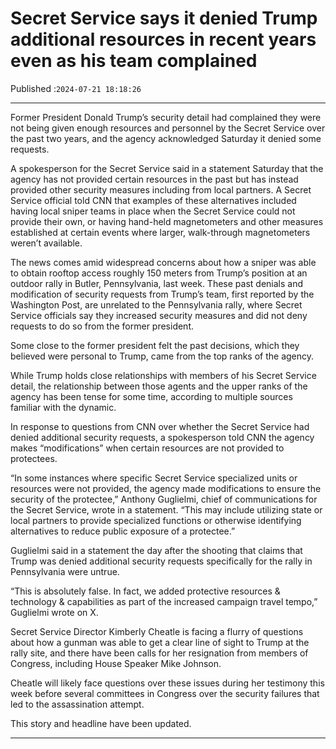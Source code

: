 # Secret Service says it denied Trump additional resources in recent years even as his team complained

Published :`2024-07-21 18:18:26`

---

Former President Donald Trump’s security detail had complained they were not being given enough resources and personnel by the Secret Service over the past two years, and the agency acknowledged Saturday it denied some requests.

A spokesperson for the Secret Service said in a statement Saturday that the agency has not provided certain resources in the past but has instead provided other security measures including from local partners. A Secret Service official told CNN that examples of these alternatives included having local sniper teams in place when the Secret Service could not provide their own, or having hand-held magnetometers and other measures established at certain events where larger, walk-through magnetometers weren’t available.

The news comes amid widespread concerns about how a sniper was able to obtain rooftop access roughly 150 meters from Trump’s position at an outdoor rally in Butler, Pennsylvania, last week. These past denials and modification of security requests from Trump’s team, first reported by the Washington Post, are unrelated to the Pennsylvania rally, where Secret Service officials say they increased security measures and did not deny requests to do so from the former president.

Some close to the former president felt the past decisions, which they believed were personal to Trump, came from the top ranks of the agency.

While Trump holds close relationships with members of his Secret Service detail, the relationship between those agents and the upper ranks of the agency has been tense for some time, according to multiple sources familiar with the dynamic.

In response to questions from CNN over whether the Secret Service had denied additional security requests, a spokesperson told CNN the agency makes “modifications” when certain resources are not provided to protectees.

“In some instances where specific Secret Service specialized units or resources were not provided, the agency made modifications to ensure the security of the protectee,” Anthony Guglielmi, chief of communications for the Secret Service, wrote in a statement. “This may include utilizing state or local partners to provide specialized functions or otherwise identifying alternatives to reduce public exposure of a protectee.”

Guglielmi said in a statement the day after the shooting that claims that Trump was denied additional security requests specifically for the rally in Pennsylvania were untrue.

“This is absolutely false. In fact, we added protective resources & technology & capabilities as part of the increased campaign travel tempo,” Guglielmi wrote on X.

Secret Service Director Kimberly Cheatle is facing a flurry of questions about how a gunman was able to get a clear line of sight to Trump at the rally site, and there have been calls for her resignation from members of Congress, including House Speaker Mike Johnson.

Cheatle will likely face questions over these issues during her testimony this week before several committees in Congress over the security failures that led to the assassination attempt.

This story and headline have been updated.

---

